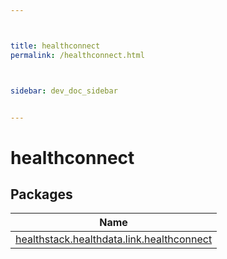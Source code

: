 ```yaml
---



title: healthconnect
permalink: /healthconnect.html



sidebar: dev_doc_sidebar


---
```




# healthconnect



## Packages


| Name |
|---|
| [healthstack.healthdata.link.healthconnect](healthconnect/healthstack.healthdata.link.healthconnect/index.html) |



